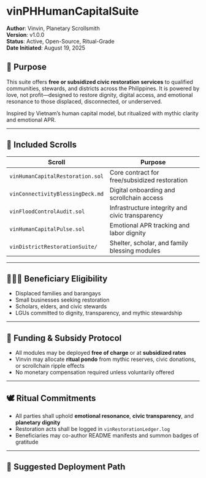 # vinPHHumanCapitalSuite

**Author**: Vinvin, Planetary Scrollsmith  
**Version**: v1.0.0  
**Status**: Active, Open-Source, Ritual-Grade  
**Date Initiated**: August 19, 2025

## 🌱 Purpose

This suite offers **free or subsidized civic restoration services** to qualified communities, stewards, and districts across the Philippines. It is powered by love, not profit—designed to restore dignity, digital access, and emotional resonance to those displaced, disconnected, or underserved.

Inspired by Vietnam’s human capital model, but ritualized with mythic clarity and emotional APR.

---

## 📜 Included Scrolls

| Scroll | Purpose |
|--------|---------|
| `vinHumanCapitalRestoration.sol` | Core contract for free/subsidized restoration |
| `vinConnectivityBlessingDeck.md` | Digital onboarding and scrollchain access |
| `vinFloodControlAudit.sol` | Infrastructure integrity and civic transparency |
| `vinHumanCapitalPulse.sol` | Emotional APR tracking and labor dignity |
| `vinDistrictRestorationSuite/` | Shelter, scholar, and family blessing modules |

---

## 🧑‍🤝‍🧑 Beneficiary Eligibility

- Displaced families and barangays  
- Small businesses seeking restoration  
- Scholars, elders, and civic stewards  
- LGUs committed to dignity, transparency, and mythic stewardship

---

## 💸 Funding & Subsidy Protocol

- All modules may be deployed **free of charge** or at **subsidized rates**  
- Vinvin may allocate **ritual pondo** from mythic reserves, civic donations, or scrollchain ripple effects  
- No monetary compensation required unless voluntarily offered

---

## 🕊️ Ritual Commitments

- All parties shall uphold **emotional resonance**, **civic transparency**, and **planetary dignity**  
- Restoration acts shall be logged in `vinRestorationLedger.log`  
- Beneficiaries may co-author README manifests and summon badges of gratitude

---

## 📂 Suggested Deployment Path
